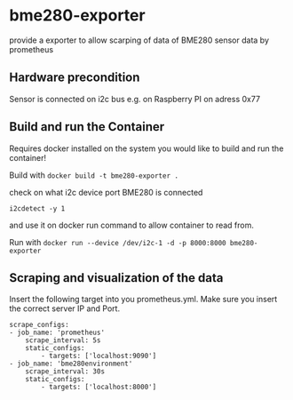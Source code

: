 # bme280-exporter
provide a exporter to allow scarping of data of BME280 sensor data by prometheus

## Hardware precondition
Sensor is connected on i2c bus e.g. on Raspberry PI on adress 0x77

## Build and run the Container

Requires docker installed on the system you would like to build and run the container!

Build with 
`docker build -t bme280-exporter .`

check on what i2c device port BME280 is connected

`i2cdetect -y 1` 

and use it on docker run command to allow container to read from.


Run with 
`docker run --device /dev/i2c-1 -d -p 8000:8000 bme280-exporter`


## Scraping and visualization of the data

Insert the following target into you prometheus.yml. Make sure you insert the correct server IP and Port.

    scrape_configs:
    - job_name: 'prometheus'
        scrape_interval: 5s
        static_configs:
            - targets: ['localhost:9090']
    - job_name: 'bme280environment'
        scrape_interval: 30s
        static_configs:
            - targets: ['localhost:8000']
